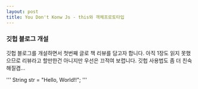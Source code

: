```yaml
---
layout: post
title: You Don't Konw Js - this와 객체프로토타입
---
```


### 깃헙 블로그 개설
깃헙 블로그를 개설하면서 첫번째 글로 책 리뷰를 담고자 합니다.
아직 1장도 읽지 못했으므로 리뷰라고 할만한건 아니지만 우선은 끄적여 보렵니다.
깃헙 사용법도 좀 더 친숙해질겸...

'''
String str = "Hello, World!!";
'''

